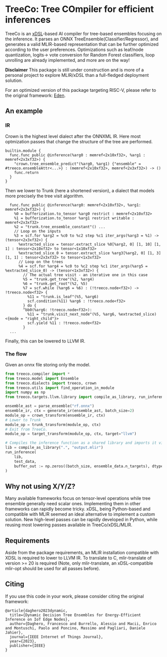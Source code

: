 # **TreeCo**: Tree COmpiler for efficient inferences
TreeCo is an [xDSL](https://github.com/xdslproject/xdsl)-based AI compiler for tree-based ensembles focusing on the inference.
It parses an ONNX TreeEnsemble(Classifier/Regressor), and generates a valid MLIR-based representation that can be further optimized according to the user preferences.
Optimizations such as leaf/node quantization, logits-> vote conversion for Random Forest classifiers, loop unrolling are already implemented, and more are on the way!

<b>Disclaimer</b> This package is still under construction and is more of a personal project to explore MLIR/xDSL than a full-fledged deployment solution.

For an optimized version of this package targeting RISC-V, please refer to the original framework: [Eden](https://github.com/eml-eda/eden).

## An example 
### IR
Crown is the highest level dialect after the ONNXML IR. Here most optmization passes that change the structure of the tree are performed.
```mlir
builtin.module {
  func.func public @inference(%arg0 : memref<2x10xf32>, %arg1 : memref<2x3xf32>) {
    "crown.tree_ensemble_predict"(%arg0, %arg1) {"ensemble" = #treeco.ensembleAttr<...>} : (memref<2x10xf32>, memref<2x3xf32>) -> ()
    func.return
  }
}
```
Then we lower to Trunk (here a shortened version), a dialect that models more precisely the tree visit algorithm.
```mlir
  func.func public @inference(%arg0: memref<2x10xf32>, %arg1: memref<2x3xf32>) {
    %0 = bufferization.to_tensor %arg0 restrict : memref<2x10xf32>
    %1 = bufferization.to_tensor %arg1 restrict writable : memref<2x3xf32>
    %2 = "trunk.tree_ensemble_constant"() ...
    // Loop on the inputs
    %3 = scf.for %arg2 = %c0 to %c2 step %c1 iter_args(%arg3 = %1) -> (tensor<2x3xf32>) {
      %extracted_slice = tensor.extract_slice %0[%arg2, 0] [1, 10] [1, 1] : tensor<2x10xf32> to tensor<1x10xf32>
      %extracted_slice_0 = tensor.extract_slice %arg3[%arg2, 0] [1, 3] [1, 1] : tensor<2x3xf32> to tensor<1x3xf32>
      // Loop on the trees
      %4 = scf.for %arg4 = %c0 to %c2 step %c1 iter_args(%arg5 = %extracted_slice_0) -> (tensor<1x3xf32>) {
        // The actual tree visit - an iterative one in this case
        %5 = "trunk.get_tree"(%2, %arg4) 
        %6 = "trunk.get_root"(%2, %5) 
        %7 = scf.while (%arg6 = %6) : (!treeco.node<f32>) -> !treeco.node<f32> {
          %11 = "trunk.is_leaf"(%5, %arg6) 
          scf.condition(%11) %arg6 : !treeco.node<f32>
        } do {
        ^bb0(%arg6: !treeco.node<f32>):
          %11 = "trunk.visit_next_node"(%5, %arg6, %extracted_slice) <{mode = "right_child"}> 
          scf.yield %11 : !treeco.node<f32>
        }
  ...
```
Finally, this can be lowered to LLVM IR.

### The flow
Given an onnx file storing only the model.
```python
from treeco.compiler import *
from treeco.model import Ensemble
from treeco.dialects import treeco, crown
from treeco.utils import find_operation_in_module
import numpy as np
from treeco.targets.llvm.library import compile_as_library, run_inference

ensemble_ast = parse_ensemble("rf.onnx")
ensemble_ir, ctx = generate_ir(ensemble_ast, batch_size=2)
module_op = crown_transform(ensemble_ir, ctx)
# Lower to Trunk 
module_op = trunk_transform(module_op, ctx)
# Exit from TreeCo.
module_op = target_transform(module_op, ctx, target="llvm")

# Compiles the inference function as a shared library and imports it via ctypes
lib = compile_as_library(".", "output.mlir")
run_inference(
    lib,
    test_data,
    buffer_out := np.zeros((batch_size, ensemble_data.n_targets), dtype=np.float32),
)
```

## Why not using X/Y/Z?
Many available frameworks focus on tensor-level operations while tree ensemble generally need scalar ones. Implementing them in other frameworks can rapidly become tricky.
xDSL, being Python-based and compatible with MLIR seemed an ideal alternative to implement a custom solution. New high-level passes can be rapidly developed in Python, while reusing most lowering passes available in TreeCo/xDSL/MLIR.

## Requirements
Aside from the package requirements, an MLIR installation compatible with XDSL is required to lower to LLVM IR.
To translate to C, mlir-translate of version >= 20 is required (Note, only mlir-translate, an xDSL-compatible mlir-opt should be used for all passes before).


## Citing 
If you use this code in your work, please consider citing the original framework:
```
@article{daghero2023dynamic,
  title={Dynamic Decision Tree Ensembles for Energy-Efficient Inference on IoT Edge Nodes},
  author={Daghero, Francesco and Burrello, Alessio and Macii, Enrico and Montuschi, Paolo and Poncino, Massimo and Pagliari, Daniele Jahier},
  journal={IEEE Internet of Things Journal},
  year={2023},
  publisher={IEEE}
}
```
